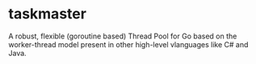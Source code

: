 # taskmaster
A robust, flexible (goroutine based) Thread Pool for Go based on the worker-thread model present in other high-level vlanguages like C# and Java.
